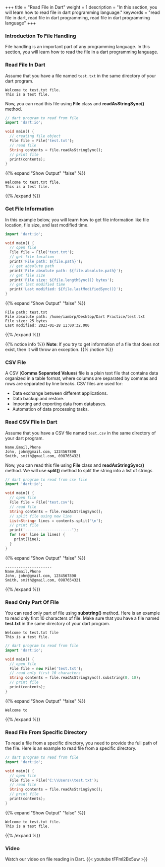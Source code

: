 +++
title = "Read File in Dart"
weight = 1
description = "In this section, you will learn how to read file in dart programming language."
keywords = "read file in dart, read file in dart programming, read file in dart programming language"
+++

### Introduction To File Handling
File handling is an important part of any programming language. In this section, you will learn how to read the file in a dart programming language.

### Read File In Dart
Assume that you have a file named `test.txt` in the same directory of your dart program.

```text
Welcome to test.txt file.
This is a test file.
```

Now, you can read this file using **File** class and **readAsStringSync()** method.
```dart
// dart program to read from file
import 'dart:io';

void main() {
  // creating file object
  File file = File('test.txt');
  // read file
  String contents = file.readAsStringSync();
  // print file
  print(contents);
}
```
{{% expand "Show Output" "false" %}}
````plaintext
Welcome to test.txt file.
This is a test file.
````
{{% /expand %}}

### Get File Information
In this example below, you will learn how to get file information like file location, file size, and last modified time.
```dart
import 'dart:io';

void main() {
  // open file
  File file = File('test.txt');
  // get file location
  print('File path: ${file.path}');
  // get absolute path
  print('File absolute path: ${file.absolute.path}');
  // get file size
  print('File size: ${file.lengthSync()} bytes');
  // get last modified time
  print('Last modified: ${file.lastModifiedSync()}');
}
```
{{% expand "Show Output" "false" %}}
````plaintext
File path: test.txt
File absolute path: /home/iambrp/Desktop/Dart Practice/test.txt
File size: 25 bytes
Last modified: 2023-01-28 11:00:32.000
````
{{% /expand %}}

{{% notice info %}}
**Note**: If you try to get information of a file that does not exist, then it will throw an exception.
{{% /notice %}}

### CSV File
A CSV (**Comma Separated Values**) file is a plain text file that contains data organized in a table format, where columns are separated by commas and rows are separated by line breaks. CSV files are used for:
- Data exchange between different applications.
- Data backup and restore.
- Importing and exporting data from databases.
- Automation of data processing tasks.

### Read CSV File In Dart 
Assume that you have a CSV file named `test.csv` in the same directory of your dart program.

```text
Name,Email,Phone
John, john@gmail.com, 1234567890
Smith, smith@gmail.com, 0987654321
```

Now, you can read this file using **File** class and **readAsStringSync()** method. We will use **split()** method to split the string into a list of strings.

```dart
// dart program to read from csv file
import 'dart:io';

void main() {
  // open file
  File file = File('test.csv');
  // read file
  String contents = file.readAsStringSync();
  // split file using new line
  List<String> lines = contents.split('\n');
  // print file
  print('---------------------');
  for (var line in lines) {
    print(line);
  }
}
```
{{% expand "Show Output" "false" %}}
````plaintext
---------------------
Name,Email,Phone
John, john@gmail.com, 1234567890
Smith, smith@gmail.com, 0987654321
````
{{% /expand %}}

### Read Only Part Of File
You can read only part of file using **substring()** method. Here is an example to read only first 10 characters of file. Make sure that you have a file named **test.txt** in the same directory of your dart program.

```text
Welcome to test.txt file
This is a test file.
```

```dart
// dart program to read from file
import 'dart:io';

void main() {
  // open file
  File file = new File('test.txt');
  // read only first 10 characters
  String contents = file.readAsStringSync().substring(0, 10);
  // print file
  print(contents);
}
```
{{% expand "Show Output" "false" %}}
````plaintext
Welcome to
````
{{% /expand %}}

### Read File From Specific Directory
To read a file from a specific directory, you need to provide the full path of the file. Here is an example to read file from a specific directory. 
```dart
// dart program to read from file
import 'dart:io';

void main() {
  // open file
  File file = File('C:\\Users\\test.txt');
  // read file
  String contents = file.readAsStringSync();
  // print file
  print(contents);
}
```
{{% expand "Show Output" "false" %}}
````plaintext
Welcome to test.txt file.
This is a test file.
````
{{% /expand %}}

### Video
Watch our video on file reading in Dart.
{{< youtube tFFml2Bx5uw >}}